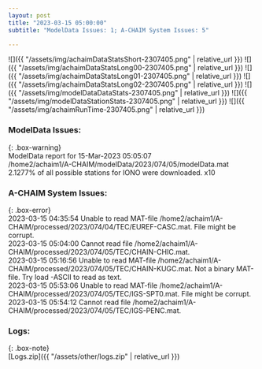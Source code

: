 ```yaml
---
layout: post
title: "2023-03-15 05:00:00"
subtitle: "ModelData Issues: 1; A-CHAIM System Issues: 5"

---
```


![]({{ "/assets/img/achaimDataStatsShort-2307405.png" | relative_url }})
![]({{ "/assets/img/achaimDataStatsLong00-2307405.png" | relative_url }})
![]({{ "/assets/img/achaimDataStatsLong01-2307405.png" | relative_url }})
![]({{ "/assets/img/achaimDataStatsLong02-2307405.png" | relative_url }})
![]({{ "/assets/img/modelDataDataStats-2307405.png" | relative_url }})
![]({{ "/assets/img/modelDataStationStats-2307405.png" | relative_url }})
![]({{ "/assets/img/achaimRunTime-2307405.png" | relative_url }})

### ModelData Issues:  
  
{: .box-warning}  
 ModelData report for 15-Mar-2023 05:05:07   
 /home2/achaim1/A-CHAIM/modelData/2023/074/05/modelData.mat   
 2.1277% of all possible stations for IONO were downloaded. x10   
  
### A-CHAIM System Issues:  
  
{: .box-error}  
2023-03-15 04:35:54 Unable to read MAT-file /home2/achaim1/A-CHAIM/processed/2023/074/04/TEC/EUREF-CASC.mat. File might be corrupt.  
2023-03-15 05:04:00 Cannot read file /home2/achaim1/A-CHAIM/processed/2023/074/05/TEC/CHAIN-CHIC.mat.  
2023-03-15 05:16:56 Unable to read MAT-file /home2/achaim1/A-CHAIM/processed/2023/074/05/TEC/CHAIN-KUGC.mat. Not a binary MAT-file. Try load -ASCII to read as text.  
2023-03-15 05:53:06 Unable to read MAT-file /home2/achaim1/A-CHAIM/processed/2023/074/05/TEC/IGS-SPT0.mat. File might be corrupt.  
2023-03-15 05:54:12 Cannot read file /home2/achaim1/A-CHAIM/processed/2023/074/05/TEC/IGS-PENC.mat.  

### Logs:  
  
{: .box-note}  
[Logs.zip]({{ "/assets/other/logs.zip" | relative_url }})  
